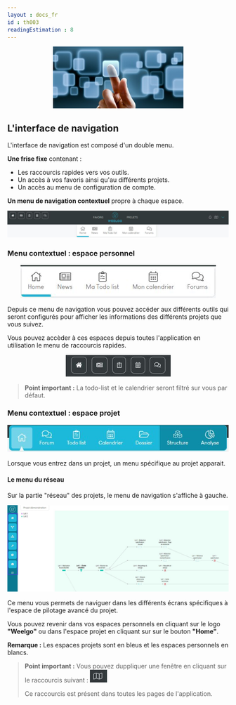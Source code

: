 ```yaml
---
layout : docs_fr
id : th003
readingEstimation : 8
---
```


<p align="center">
<img src="interface.jpg">
</p>


## L'interface de navigation

L'interface de navigation est composé d'un double menu.

**Une frise fixe** contenant :
* Les raccourcis rapides vers vos outils.
* Un accès à vos favoris ainsi qu'au différents projets. 
* Un accès au menu de configuration de compte. 

**Un menu de navigation contextuel** propre à chaque espace. 

<p align="center">
<img src="doubleMenu.jpg">
</p>

### Menu contextuel : espace personnel

<p align="center">
<img src="menuPeros.jpg">
</p>

Depuis ce menu de navigation vous pouvez accéder aux différents outils qui seront configurés pour afficher les informations des différents projets que vous suivez. 

Vous pouvez accèder à ces espaces depuis toutes l'application en utilisation le menu de raccourcis rapides. 

<p align="center">
<img src="menuPersoRapide.jpg">
</p>


> **Point important :**
> La todo-list et le calendrier seront filtré sur vous par défaut. 
> 




### Menu contextuel : espace projet

<p align="center">
<img src="menuProjet.jpg">
</p>

Lorsque vous entrez dans un projet, un menu spécifique au projet apparait. 

#### Le menu du réseau

Sur la partie "réseau" des projets, le menu de navigation s'affiche à gauche. 


<p align="center">
<img src="menuReseau.jpg">
</p>

Ce menu vous permets de naviguer dans les différents écrans spécifiques à l'espace de pilotage avancé du projet. 

Vous pouvez revenir dans vos espaces personnels en cliquant sur le logo **"Weelgo"** ou dans l'espace projet en cliquant sur sur le bouton **"Home"**.

 **Remarque :** Les espaces projets sont en bleus et les espaces personnels en blancs. 
 

> **Point important :**
> Vous pouvez duppliquer une fenêtre en cliquant sur le raccourcis suivant :  <img src="raccourcisDupplication.jpg">
> 
> Ce raccourcis est présent dans toutes les pages de l'application.
> 

